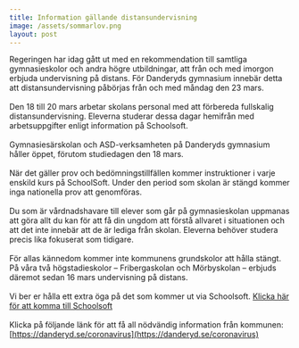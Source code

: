 ```yaml
---
title: Information gällande distansundervisning
image: /assets/sommarlov.png
layout: post
---
```

Regeringen har idag gått ut med en rekommendation till samtliga gymnasieskolor och andra högre utbildningar, att från och med imorgon erbjuda undervisning på distans. För Danderyds gymnasium innebär detta att distansundervisning påbörjas från och med måndag den 23 mars.
<br>
<br>
Den 18 till 20 mars arbetar skolans personal med att förbereda fullskalig distansundervisning. Eleverna studerar dessa dagar hemifrån med arbetsuppgifter enligt information på Schoolsoft.
<br>
<br>
Gymnasiesärskolan och ASD-verksamheten på Danderyds gymnasium håller öppet, förutom studiedagen den 18 mars.
<br>
<br>
När det gäller prov och bedömningstillfällen kommer instruktioner i varje enskild kurs på SchoolSoft. Under den period som skolan är stängd kommer inga nationella prov att genomföras.
<br>
<br>
Du som är vårdnadshavare till elever som går på gymnasieskolan uppmanas att göra allt du kan för att få din ungdom att förstå allvaret i situationen och att det inte innebär att de är lediga från skolan. Eleverna behöver studera precis lika fokuserat som tidigare.
<br>
<br>
För allas kännedom kommer inte kommunens grundskolor att hålla stängt. På våra två högstadieskolor – Fribergaskolan och Mörbyskolan – erbjuds däremot sedan 16 mars undervisning på distans.
<br>
<br>
Vi ber er hålla ett extra öga på det som kommer ut via Schoolsoft. [Klicka här för att komma till Schoolsoft](https://sms.schoolsoft.se/danderyd/jsp/Login.jsp)
<br>
<br>
Klicka på följande länk för att få all nödvändig information från kommunen: 
<br>
[https://danderyd.se/coronavirus](https://danderyd.se/coronavirus)
